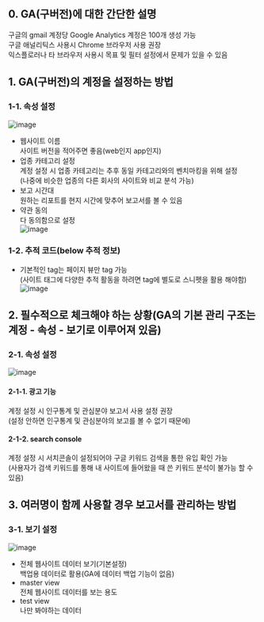 ## 0. GA(구버전)에 대한 간단한 설명  
구글의 gmail 계정당 Google Analytics 계정은 100개 생성 가능  
구글 애널리틱스 사용시 Chrome 브라우저 사용 권장  
익스플로러나 타 브라우저 사용시 목표 및 필터 설정에서 문제가 있을 수 있음  

## 1. GA(구버전)의 계정을 설정하는 방법  
### 1-1. 속성 설정  
![image](https://user-images.githubusercontent.com/55868306/119444794-c4bd8280-bd66-11eb-94d9-c83d189cd770.png)  
* 웹사이트 이름  
사이트 버전을 적어주면 좋음(web인지 app인지)
* 업종 카테고리 설정  
계정 설정 시 업종 카테고리는 추후 동일 카테고리와의 벤치마킹을 위해 설정  
(나중에 비슷한 업종의 다른 회사의 사이트와 비교 분석 가능)  
* 보고 시간대  
원하는 리포트를 현지 시간에 맞추어 보고서를 볼 수 있음  
* 약관 동의  
다 동의함으로 설정  
![image](https://user-images.githubusercontent.com/55868306/119445199-65ac3d80-bd67-11eb-824f-0c7a49999d5d.png)

### 1-2. 추적 코드(below 추적 정보)  
* 기본적인 tag는 페이지 뷰만 tag 가능  
(사이트 태그에 다양한 추적 활동을 하려면 tag에 별도로 스니펫을 활용 해야함)      
![image](https://user-images.githubusercontent.com/55868306/119445477-d94e4a80-bd67-11eb-9ddc-7de2874ca011.png)

## 2. 필수적으로 체크해야 하는 상황(GA의 기본 관리 구조는 계정 - 속성 - 보기로 이루어져 있음)  
### 2-1. 속성 설정
![image](https://user-images.githubusercontent.com/55868306/119445780-495cd080-bd68-11eb-8edd-bcf053b58471.png)

#### 2-1-1. 광고 기능    
계정 설정 시 인구통계 및 관심분야 보고서 사용 설정 권장     
(설정 안하면 인구통계 및 관심분야의 보고를 볼 수 없기 때문에)    

#### 2-1-2. search console  
계정 설정 시 서치콘솔이 설정되어야 구글 키워드 검색을 통한 유입 확인 가능    
(사용자가 검색 키워드를 통해 내 사이트에 들어왔을 때 쓴 키워드 분석이 불가능 할 수 있음)    

## 3. 여러명이 함께 사용할 경우 보고서를 관리하는 방법  
### 3-1. 보기 설정  
![image](https://user-images.githubusercontent.com/55868306/119449203-516b3f00-bd6d-11eb-9168-ef75cee775fb.png)
* 전체 웹사이트 데이터 보기(기본설정)  
백업용 데이터로 활용(GA에 데이터 백업 기능이 없음)  
* master view  
전체 웹사이트 데이터를 보는 용도  
* test view  
나만 봐야하는 데이터  